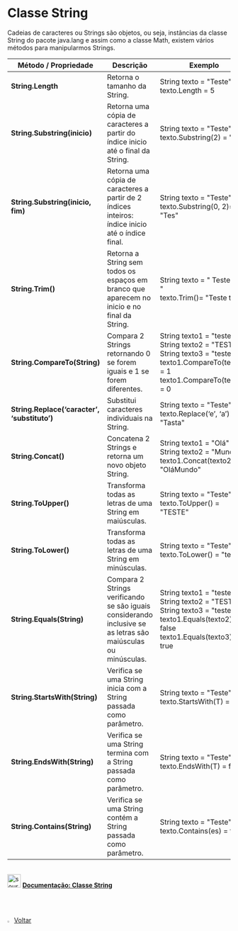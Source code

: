 <h1>Classe String</h1>

Cadeias de caracteres ou Strings são objetos, ou seja, instâncias da classe String do pacote java.lang e assim como a classe Math, existem vários métodos para manipularmos Strings.

| Método / Propriedade                          | Descrição                                                    | Exemplo                                                      |
| --------------------------------------------- | ------------------------------------------------------------ | ------------------------------------------------------------ |
| **String.Length**                             | Retorna  o tamanho da String.                                | String texto = "Teste"  <br />texto.Length = 5               |
| **String.Substring(inicio)**                  | Retorna  uma cópia de caracteres a partir do índice inicio até o final da String. | String texto = "Teste" <br />texto.Substring(2) = "ste"      |
| **String.Substring(inicio,  fim)**            | Retorna  uma cópia de caracteres a partir de 2 índices inteiros: índice inicio até o  índice final. | String texto = "Teste" <br /> texto.Substring(0, 2)= "Tes"   |
| **String.Trim()**                             | Retorna  a String  sem todos os espaços em branco que aparecem no inicio e no final da String. | String texto  =  " Teste trim " <br /> texto.Trim()=  "Teste trim" |
| **String.CompareTo(String)**                  | Compara  2 Strings retornando 0 se forem iguais e 1 se forem diferentes. | String texto1 = "teste" <br />String texto2 = "TESTE" <br />String texto3 = "teste" <br />texto1.CompareTo(texto2) = 1 <br />texto1.CompareTo(texto3) = 0 |
| **String.Replace(‘caracter’,  ‘substituto’)** | Substitui  caracteres individuais na String.                 | String texto = "Teste"  <br />texto.Replace(‘e’,  ‘a’) = "Tasta" |
| **String.Concat()**                           | Concatena  2 Strings e retorna um novo objeto String.        | String texto1 = "Olá" <br />String texto2 = "Mundo" <br />texto1.Concat(texto2) = "OláMundo" |
| **String.ToUpper()**                          | Transforma  todas as letras de uma String em maiúsculas.     | String texto = "Teste" <br />texto.ToUpper() = "TESTE"       |
| **String.ToLower()**                          | Transforma  todas as letras de uma String em minúsculas.     | String texto = "Teste" <br />texto.ToLower() =  "teste"      |
| **String.Equals(String)**                     | Compara  2 Strings verificando se são iguais considerando inclusive se as letras são  maiúsculas ou minúsculas. | String texto1 = "teste" <br />String texto2 = "TESTE" <br />String texto3 = "teste" <br />texto1.Equals(texto2) = false  <br />texto1.Equals(texto3) = true |
| **String.StartsWith(String)**                 | Verifica se uma String inicia com a String passada como parâmetro. | String texto = "Teste" <br />texto.StartsWith(T) = true      |
| **String.EndsWith(String)**                   | Verifica se uma String termina com a String passada como parâmetro. | String texto = "Teste" <br />texto.EndsWith(T) = false       |
| **String.Contains(String)**                   | Verifica se uma String contém a String passada como parâmetro. | String texto = "Teste" <br />texto.Contains(es) = true       |

<br />

<div align="left"><img src="https://i.imgur.com/DNV9Rxu.png" title="source: imgur.com" width="30px"/> <a href="https://learn.microsoft.com/pt-br/dotnet/api/system.string?view=net-7.0" target="_blank"><b>Documentação: Classe String</b></a></div>

<br /><br />


<div align="left"><a href="README.md"><img src="https://i.imgur.com/XMgF3gl.png" title="source: imgur.com" width="3%"/>Voltar</a></div>	
